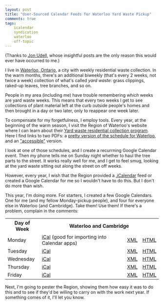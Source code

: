 ```yaml
---
layout: post
title: "User-Sourced Calendar Feeds for Waterloo Yard Waste Pickup" 
comments: true
tags:
    icalendar
    syndication
    waterloo
    off-topic
---
```


(Thanks to [Jon Udell][jonudell], whose insightful posts
are the only reason this would ever have occurred to me.)

I live in [Waterloo, Ontario][waterloo], a city with weekly
residential waste collection. In the warm months, there's an
additional biweekly (that's every 2 weeks, not twice a week)
collection of what's called _yard waste_: grass clippings, raked-up
leaves, tree branches, and so on.

People in my area (including me) have trouble remembering _which_
weeks are yard waste weeks.  This means that every two weeks I get to
see collections of plant material left at the curb outside people's
homes and then brought in a day or two later, only to reappear one
week later.

To compensate for my forgetfulness, I employ tools. Every year, at
the beginning of the warm season, I visit the Region of Waterloo's
website where I can learn about their [Yard waste residential
collection program][yard-waste-program]. Here I find links to two
PDFs: a [pretty version of the schedule for Waterloo][pretty], and an
["accessible"][accessible] version.

I look at one of those schedules, and I create a recurrning Google
Calendar event. Then my phone tells me on Sunday night whether to haul
the tree parts to the street. It works really well for me, and I get
to feel smug, looking at the yard waste sitting out along the street
on off weeks.

However, every year, I wish that the Region provided a
[.iCalendar][icalendar] feed or created a Google Calendar for me so I
wouldn't have to do this. But I don't do more than wish.

This year, I'm doing more. For starters, I created a few Google Calendars. One for me (and my fellow Monday-pickup people), and four for everyone else in Waterloo (and Cambridge).
Take them! Use them! If there's a problem, complain in the comments:

<table>
  <tr>
    <th>Day of Week</th>
    <th colspan="3">Waterloo and Cambridge</th>
  </tr>
  <tr>
    <td>Monday</td>
    <td><a href="https://www.google.com/calendar/ical/prgofd4tlk7as38mha1l6vktug%40group.calendar.google.com/public/basic.ics">iCal</a> (good for importing into Calendar apps)</td>
    <td><a href="https://www.google.com/calendar/feeds/prgofd4tlk7as38mha1l6vktug%40group.calendar.google.com/public/basic">XML</a></td>
    <td><a href="https://www.google.com/calendar/embed?src=prgofd4tlk7as38mha1l6vktug%40group.calendar.google.com&ctz=America/New_York">HTML</a></td>
  </tr>
  <tr>
    <td>Tuesday</td>
    <td><a href="https://www.google.com/calendar/ical/285agk21lcqiauhe36ekdscdvg%40group.calendar.google.com/public/basic.ics">iCal</a></td>
    <td><a href="https://www.google.com/calendar/feeds/285agk21lcqiauhe36ekdscdvg%40group.calendar.google.com/public/basic">XML</a></td>
    <td><a href="https://www.google.com/calendar/embed?src=285agk21lcqiauhe36ekdscdvg%40group.calendar.google.com&ctz=America/New_York">HTML</a></td>
  </tr>
  <tr>
    <td>Wednesday</td>
    <td><a href="https://www.google.com/calendar/ical/i7nb1lhk4q654f2nvgp18377c4%40group.calendar.google.com/public/basic.ics">iCal</a></td>
    <td><a href="https://www.google.com/calendar/feeds/i7nb1lhk4q654f2nvgp18377c4%40group.calendar.google.com/public/basic">XML</a></td>
    <td><a href="https://www.google.com/calendar/embed?src=i7nb1lhk4q654f2nvgp18377c4%40group.calendar.google.com&ctz=America/New_York">HTML</a></td>
  </tr>
  <tr>
    <td>Thursday</td>
    <td><a href="https://www.google.com/calendar/ical/rfpmnlo92dns1sp91m6rcc08qo%40group.calendar.google.com/public/basic.ics">iCal</a></td>
    <td><a href="https://www.google.com/calendar/feeds/rfpmnlo92dns1sp91m6rcc08qo%40group.calendar.google.com/public/basic">XML</a></td>
    <td><a href="https://www.google.com/calendar/embed?src=rfpmnlo92dns1sp91m6rcc08qo%40group.calendar.google.com&ctz=America/New_York">HTML</a></td>
  </tr>
  <tr>
    <td>Friday</td>
    <td><a href="https://www.google.com/calendar/ical/kbf75e38d537doohr2aola2b5g%40group.calendar.google.com/public/basic.ics">iCal</a></td>
    <td><a href="https://www.google.com/calendar/feeds/kbf75e38d537doohr2aola2b5g%40group.calendar.google.com/public/basic">XML</a></td>
    <td><a href="https://www.google.com/calendar/embed?src=kbf75e38d537doohr2aola2b5g%40group.calendar.google.com&ctz=America/New_York">HTML</a></td>
  </tr>
</table>

Next, I'm going to pester the Region, showing them how easy it was to
do this and to see if they'd be willing to carry on with the work next
year. If something comes of it, I'll let you know.

[jonudell]: http://blog.jonudell.net/
[waterloo]: http://www.waterloo.ca/
[yard-waste-program]: http://www.regionofwaterloo.ca/en/aboutTheEnvironment/seasonalservices.asp#yardwaste
[pretty]: http://www.regionofwaterloo.ca/en/aboutTheEnvironment/resources/YardWastebrochure2013-14WEBREV.pdf#yardwaste
[accessible]: http://www.regionofwaterloo.ca/en/aboutTheEnvironment/resources/2014YardWasteSCHEDULEODAWEB.pdf
[icalendar]: http://en.wikipedia.org/wiki/ICalendar
